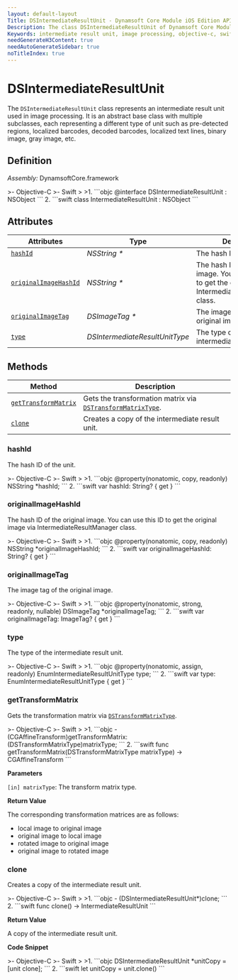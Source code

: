 ```yaml
---
layout: default-layout
Title: DSIntermediateResultUnit - Dynamsoft Core Module iOS Edition API Reference
Description: The class DSIntermediateResultUnit of Dynamsoft Core Module represents an intermediate result unit used in image processing, which is an abstract base class with multiple subclasses.
Keywords: intermediate result unit, image processing, objective-c, swift
needGenerateH3Content: true
needAutoGenerateSidebar: true
noTitleIndex: true
---
```


# DSIntermediateResultUnit

The `DSIntermediateResultUnit` class represents an intermediate result unit used in image processing. It is an abstract base class with multiple subclasses, each representing a different type of unit such as pre-detected regions, localized barcodes, decoded barcodes, localized text lines, binary image, gray image, etc.

## Definition

*Assembly:* DynamsoftCore.framework

<div class="sample-code-prefix"></div>
>- Objective-C
>- Swift
>
>1. 
```objc
@interface DSIntermediateResultUnit : NSObject
```
2. 
```swift
class IntermediateResultUnit : NSObject
```

## Attributes

| Attributes | Type | Description |
| ---------- | ---- | ----------- |
| [`hashId`](#hashid) | *NSString \** | The hash ID of the unit. |
| [`originalImageHashId`](#originalimagehashid) | *NSString \** | The hash ID of the original image. You can use this ID to get the original image via IntermediateResultManager class. |
| [`originalImageTag`](#originalimagetag) | *DSImageTag \** | The image tag of the original image. |
| [`type`](#type) | *DSIntermediateResultUnitType* | The type of the intermediate result unit. |

## Methods

| Method | Description |
|------- |-------------|
| [`getTransformMatrix`](#gettransformmatrix) | Gets the transformation matrix via [`DSTransformMatrixType`]({{site.enums}}/core/transform-matrix-type.html). |
| [`clone`](#clone) | Creates a copy of the intermediate result unit. |

### hashId

The hash ID of the unit.

<div class="sample-code-prefix"></div>
>- Objective-C
>- Swift
>
>1. 
```objc
@property(nonatomic, copy, readonly) NSString *hashId;
```
2. 
```swift
var hashId: String? { get }
```

### originalImageHashId

The hash ID of the original image. You can use this ID to get the original image via IntermediateResultManager class.

<div class="sample-code-prefix"></div>
>- Objective-C
>- Swift
>
>1. 
```objc
@property(nonatomic, copy, readonly) NSString *originalImageHashId;
```
2. 
```swift
var originalImageHashId: String? { get }
```

### originalImageTag

The image tag of the original image.

<div class="sample-code-prefix"></div>
>- Objective-C
>- Swift
>
>1. 
```objc
@property(nonatomic, strong, readonly, nullable) DSImageTag *originalImageTag;
```
2. 
```swift
var originalImageTag: ImageTag? { get }
```

### type

The type of the intermediate result unit.

<div class="sample-code-prefix"></div>
>- Objective-C
>- Swift
>
>1. 
```objc
@property(nonatomic, assign, readonly) EnumIntermediateResultUnitType type;
```
2. 
```swift
var type: EnumIntermediateResultUnitType { get }
```

### getTransformMatrix

Gets the transformation matrix via [`DSTransformMatrixType`]({{site.enums}}/core/transform-matrix-type.html).

<div class="sample-code-prefix"></div>
>- Objective-C
>- Swift
>
>1. 
```objc
-(CGAffineTransform)getTransformMatrix:(DSTransformMatrixType)matrixType;
```
2. 
```swift
func getTransformMatrix(DSTransformMatrixType matrixType) -> CGAffineTransform
```

**Parameters**

`[in] matrixType`: The transform matrix type.

**Return Value**

The corresponding transformation matrices are as follows:

- local image to original image
- original image to local image
- rotated image to original image
- original image to rotated image

### clone

Creates a copy of the intermediate result unit.

<div class="sample-code-prefix"></div>
>- Objective-C
>- Swift
>
>1. 
```objc
- (DSIntermediateResultUnit*)clone;
```
2. 
```swift
func clone() -> IntermediateResultUnit
```

**Return Value**

A copy of the intermediate result unit.

**Code Snippet**

<div class="sample-code-prefix"></div>
>- Objective-C
>- Swift
>
>1. 
```objc
DSIntermediateResultUnit *unitCopy = [unit clone];
```
2. 
```swift
let unitCopy = unit.clone()
```
